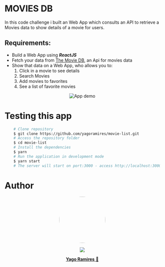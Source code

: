 <h1 > MOVIES DB </h1>

<p>In this code challenge i built an Web App which consults an API to retrieve a Movies data to show details of a movie for users.</p>

<h2> Requirements: </h2>
<ul>
    <li> Build a Web App using <b><i>ReactJS</i></b></li>
    <li> Fetch your data from <a href="https://api.themoviedb.org/3/">The Movie DB</a>, an Api for movies data</li>
    <li> Show that data on a Web App, who allows you to: 
        <ol>
            <li>Click in a movie to see details</li>
            <li>Search Movies</li>
            <li>Add movies to favorites</li>
            <li>See a list of favorite movies</li>
        </ol>
    </li>
</ul>

<p align="center">
<img src="./src/assets/readme.gif" title="App demo" alt='App demo' />
</p>

<h1> Testing this app </h1>

```bash
    # Clone repository
    $ git clone https://github.com/yagoramires/movie-list.git
    # Access the repository folder
    $ cd movie-list
    # Install the dependencies
    $ yarn
    # Run the application in development mode
    $ yarn start
    # The server will start on port:3000 - access http://localhost:3000/
```

<h1> Author </h1>

<div align="center" >
    <p>
        <img style="border-radius: 50%;" src="https://i.imgur.com/mDJjScy.jpg" width="150px;" />
    </p>
    <p>
        <a
            href="https://www.linkedin.com/in/yagoramires/"
            target="_blank"
            >
            <img src="https://img.shields.io/badge/LinkedIn-0077B5?style=for-the-badge&logo=linkedin&logoColor=white" target="_blank"/>
        </a>
    </p>
    <p>
        <a href="https://github.com/yagoramires" ><b>Yago Ramires</b> 🚀</a>
    </p>
</div>
